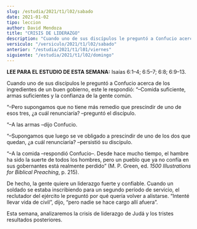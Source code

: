 ```yaml
---
slug: /estudia/2021/t1/l02/sabado
date: 2021-01-02
tipo: leccion
author: David Mendoza
title: "CRISIS DE LIDERAZGO"
description: "Cuando uno de sus discípulos le preguntó a Confucio acerca de los ingredientes de un buen gobierno, este le respondió: “–Comida suficiente, armas suficientes y la confianza de la gente común."
versiculo: "/versiculo/2021/t1/l02/sabado"
anterior: "/estudia/2021/t1/l01/viernes"
siguiente: "/estudia/2021/t1/l02/domingo"
---
```


**LEE PARA EL ESTUDIO DE ESTA SEMANA:** Isaías 6:1–4;
6:5–7; 6:8; 6:9–13.


Cuando uno de sus discípulos le preguntó a Confucio acerca
de los ingredientes de un buen gobierno, este le respondió:
“–Comida suficiente, armas suficientes y la confianza de
la gente común.


“–Pero supongamos que no tiene más remedio que
prescindir de uno de esos tres, ¿a cuál renunciaría?
–preguntó el discípulo.


“–A las armas –dijo Confucio.

“–Supongamos que luego se ve obligado a prescindir de uno
de los dos que quedan, ¿a cuál renunciaría?
–persistió su discípulo.

“–A la comida
–respondió Confucio–. Desde hace mucho tiempo, el
hambre ha sido la suerte de todos los hombres, pero un pueblo que ya
no confía en sus gobernantes está realmente perdido”
(M. P. Green, ed. _1500 Illustrations for Biblical Preaching_, p.
215).


De hecho, la gente quiere un liderazgo fuerte y confiable. Cuando un
soldado se estaba inscribiendo para un segundo período de
servicio, el reclutador del ejército le preguntó por
qué quería volver a alistarse. “Intenté llevar
vida de civil”, dijo, “pero nadie se hace cargo allí
afuera”.


Esta semana, analizaremos la crisis de liderazgo de Judá y los
tristes resultados posteriores.
